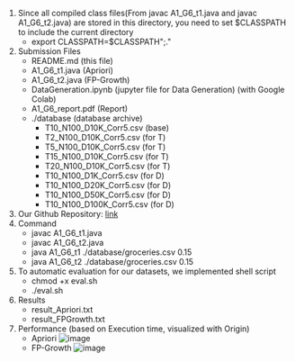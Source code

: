 1. Since all compiled class files(From javac A1_G6_t1.java and javac A1_G6_t2.java) are stored in this directory, you need to set $CLASSPATH to include the current directory
   * export CLASSPATH=$CLASSPATH";."
3. Submission Files
   * README.md (this file)
   * A1_G6_t1.java (Apriori)
   * A1_G6_t2.java (FP-Growth)
   * DataGeneration.ipynb (jupyter file for Data Generation) (with Google Colab)
   * A1_G6_report.pdf (Report)
   * ./database (database archive)
      * T10_N100_D10K_Corr5.csv (base)  
      * T2_N100_D10K_Corr5.csv (for T) 
      * T5_N100_D10K_Corr5.csv (for T)
      * T15_N100_D10K_Corr5.csv (for T)
      * T20_N100_D10K_Corr5.csv (for T)
      * T10_N100_D1K_Corr5.csv (for D)
      * T10_N100_D20K_Corr5.csv (for D)
      * T10_N100_D50K_Corr5.csv (for D)
      * T10_N100_D100K_Corr5.csv (for D)
4. Our Github Repository: [link](https://github.com/thinkin9/DataMining_G6)
5. Command
   * javac A1_G6_t1.java
   * javac A1_G6_t2.java
   * java A1_G6_t1 ./database/groceries.csv 0.15
   * java A1_G6_t2 ./database/groceries.csv 0.15   
6. To automatic evaluation for our datasets, we implemented shell script
   * chmod +x eval.sh
   * ./eval.sh
7. Results
    * result_Apriori.txt
    * result_FPGrowth.txt
8. Performance (based on Execution time, visualized with Origin)
   * Apriori
     ![image](https://github.com/thinkin9/DataMining_G6/assets/53069520/c440df2c-18bd-4735-93e5-43e2780138b0)
   * FP-Growth
     ![image](https://github.com/thinkin9/DataMining_G6/assets/53069520/2ff1365b-e7a2-4a1e-9079-0c3d7ce085ae)
